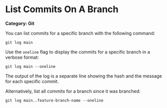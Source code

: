 # List Commits On A Branch

__Category: Git__

You can list commits for a specific branch with the following command:

```shell
git log main
```

Use the `oneline` flag to display the commits for a specific branch in a verbose format:

```shell
git log main --oneline
```

The output of the log is a separate line showing the hash and the message for each specific commit.

Alternatively, list all commits for a branch since it was branched:

```shell
git log main..feature-branch-name --oneline
```
